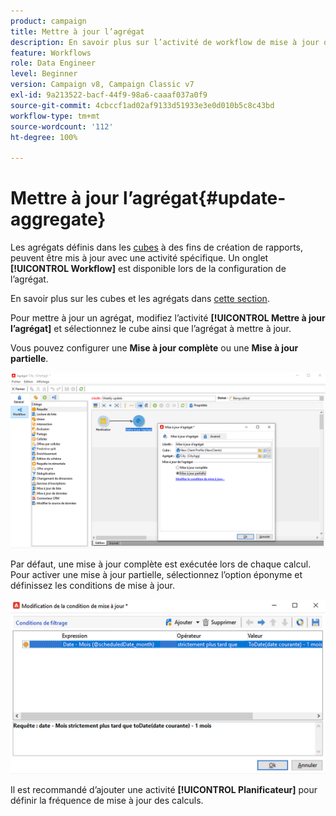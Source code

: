 ```yaml
---
product: campaign
title: Mettre à jour l’agrégat
description: En savoir plus sur l’activité de workflow de mise à jour d’agrégat
feature: Workflows
role: Data Engineer
level: Beginner
version: Campaign v8, Campaign Classic v7
exl-id: 9a213522-bacf-44f9-98a6-caaaf037a0f9
source-git-commit: 4cbccf1ad02af9133d51933e3e0d010b5c8c43bd
workflow-type: tm+mt
source-wordcount: '112'
ht-degree: 100%

---
```


# Mettre à jour l’agrégat{#update-aggregate}

Les agrégats définis dans les [cubes](../../v8/reporting/gs-cubes.md) à des fins de création de rapports, peuvent être mis à jour avec une activité spécifique. Un onglet **[!UICONTROL Workflow]** est disponible lors de la configuration de l’agrégat.

En savoir plus sur les cubes et les agrégats dans [cette section](../../v8/reporting/customize-cubes.md#calculate-and-use-aggregates).

Pour mettre à jour un agrégat, modifiez l’activité **[!UICONTROL Mettre à jour l’agrégat]** et sélectionnez le cube ainsi que l’agrégat à mettre à jour.

Vous pouvez configurer une **Mise à jour complète** ou une **Mise à jour partielle**.

![](assets/update-aggregate-details.png)

Par défaut, une mise à jour complète est exécutée lors de chaque calcul. Pour activer une mise à jour partielle, sélectionnez l’option éponyme et définissez les conditions de mise à jour.

![](assets/update-aggregate-partial.png)

Il est recommandé d’ajouter une activité **[!UICONTROL Planificateur]** pour définir la fréquence de mise à jour des calculs.
